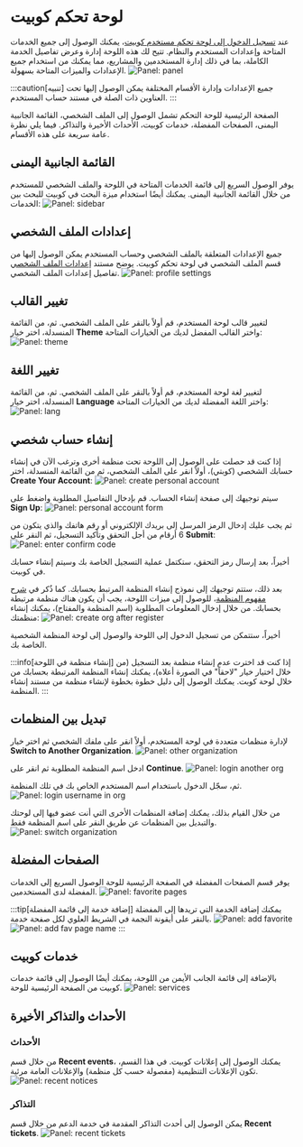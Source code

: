 # لوحة تحكم کوبیت

عند [تسجيل الدخول إلى لوحة تحكم مستخدم کوبیت](https://panel.kubit.ir/fa/login)، يمكنك الوصول إلى جميع الخدمات المتاحة وإعدادات المستخدم والنظام. تتيح لك هذه اللوحة إدارة وعرض تفاصيل الخدمة الكاملة، بما في ذلك إدارة المستخدمين والمشاريع، مما يمكنك من استخدام جميع الإعدادات والميزات المتاحة بسهولة.
![Panel: panel](panel.png)

:::caution[تنبيه]
جميع الإعدادات وإدارة الأقسام المختلفة يمكن الوصول إليها تحت العناوين ذات الصلة في مستند حساب المستخدم.
:::

الصفحة الرئيسية للوحة التحكم تشمل الوصول إلى الملف الشخصي، القائمة الجانبية اليمنى، الصفحات المفضلة، خدمات کوبیت، الأحداث الأخيرة والتذاكر. فيما يلي نظرة عامة سريعة على هذه الأقسام.

## القائمة الجانبية اليمنى

يوفر الوصول السريع إلى قائمة الخدمات المتاحة في اللوحة والملف الشخصي للمستخدم من خلال القائمة الجانبية اليمنى. يمكنك أيضًا استخدام ميزة البحث في کوبیت للبحث بين الخدمات:
![Panel: sidebar](sidebar.png)

## إعدادات الملف الشخصي

جميع الإعدادات المتعلقة بالملف الشخصي وحساب المستخدم يمكن الوصول إليها من قسم الملف الشخصي في لوحة تحكم کوبیت. يوضح مستند [إعدادات الملف الشخصي](../profile-settings) تفاصيل إعدادات الملف الشخصي.
![Panel: profile settings](profile-settings.png)

## تغيير القالب

لتغيير قالب لوحة المستخدم، قم أولاً بالنقر على الملف الشخصي. ثم، من القائمة المنسدلة، اختر خيار **Theme** واختر القالب المفضل لديك من الخيارات المتاحة:
![Panel: theme](theme.png)

## تغيير اللغة

لتغيير لغة لوحة المستخدم، قم أولاً بالنقر على الملف الشخصي. ثم، من القائمة المنسدلة، اختر خيار **Language** واختر اللغة المفضلة لديك من الخيارات المتاحة:
![Panel: lang](lang.png)

## إنشاء حساب شخصي

إذا كنت قد حصلت على الوصول إلى اللوحة تحت منظمة أخرى وترغب الآن في إنشاء حسابك الشخصي (كوبتي)، أولاً انقر على الملف الشخصي، ثم من القائمة المنسدلة، اختر **Create Your Account**:
![Panel: create personal account](create-personal-account.png)

سيتم توجيهك إلى صفحة إنشاء الحساب. قم بإدخال التفاصيل المطلوبة واضغط على **Sign Up**:
![Panel: personal account form](register-form.png)

ثم يجب عليك إدخال الرمز المرسل إلى بريدك الإلكتروني أو رقم هاتفك والذي يتكون من 6 أرقام من أجل التحقق وتأكيد التسجيل، ثم النقر على **Submit**:
![Panel: enter confirm code](enter-confirm-code-register.png)

أخيراً، بعد إرسال رمز التحقق، ستكتمل عملية التسجيل الخاصة بك وسيتم إنشاء حسابك في کوبیت.

بعد ذلك، ستتم توجيهك إلى نموذج إنشاء المنظمة المرتبط بحسابك. كما ذُكر في [شرح مفهوم المنظمة](../#organization)، للوصول إلى ميزات اللوحة، يجب أن يكون هناك منظمة مرتبطة بحسابك. من خلال إدخال المعلومات المطلوبة (اسم المنظمة والمفتاح)، يمكنك إنشاء منظمتك:
![Panel: create org after register](create-org-after-register.png)

أخيراً، ستتمكن من تسجيل الدخول إلى اللوحة والوصول إلى لوحة المنظمة الشخصية الخاصة بك.

:::info[إنشاء منظمة في اللوحة]
إذا كنت قد اخترت عدم إنشاء منظمة بعد التسجيل (من خلال اختيار خيار "لاحقاً" في الصورة أعلاه)، يمكنك إنشاء المنظمة المرتبطة بحسابك من خلال لوحة كوبت. يمكنك الوصول إلى دليل خطوة بخطوة لإنشاء منظمة من مستند إنشاء المنظمة.
:::

## تبديل بين المنظمات

لإدارة منظمات متعددة في لوحة المستخدم، أولاً انقر على ملفك الشخصي ثم اختر خيار **Switch to Another Organization**.
![Panel: other organization](other-organization.png)

ادخل اسم المنظمة المطلوبة ثم انقر على **Continue**.
![Panel: login another org](enter-org-name.png)

ثم، سجّل الدخول باستخدام اسم المستخدم الخاص بك في تلك المنظمة.
![Panel: login username in org](enter-username-in-org.png)

من خلال القيام بذلك، يمكنك إضافة المنظمات الأخرى التي أنت عضو فيها إلى لوحتك والتبديل بين المنظمات عن طريق النقر على اسم المنظمة فقط.
![Panel: switch organization](switch-organization.png)

## الصفحات المفضلة

يوفر قسم الصفحات المفضلة في الصفحة الرئيسية للوحة الوصول السريع إلى الخدمات المفضلة لدى المستخدمين.
![Panel: favorite pages](favorite-pages.png)

:::tip[إضافة خدمة إلى قائمة المفضلة]
يمكنك إضافة الخدمة التي تريدها إلى المفضلة بالنقر على أيقونة النجمة في الشريط العلوي لكل صفحة خدمة.
![Panel: add favorite](add-favorite.png)
![Panel: add fav page name](favorite-page-name.png)
:::

## خدمات كوبيت

بالإضافة إلى قائمة الجانب الأيمن من اللوحة، يمكنك أيضًا الوصول إلى قائمة خدمات كوبيت من الصفحة الرئيسية للوحة.
![Panel: services](services.png)

## الأحداث والتذاكر الأخيرة

### الأحداث

من خلال قسم **Recent events**، يمكنك الوصول إلى إعلانات كوبيت. في هذا القسم، تكون الإعلانات التنظيمية (مفصولة حسب كل منظمة) والإعلانات العامة مرئية.
![Panel: recent notices](recent-notices.png)

### التذاكر

يمكن الوصول إلى أحدث التذاكر المقدمة في خدمة الدعم من خلال قسم **Recent tickets**.
![Panel: recent tickets](recent-tickets.png)
